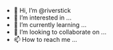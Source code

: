 - 👋 Hi, I’m @riverstick
- 👀 I’m interested in ...
- 🌱 I’m currently learning ...
- 💞️ I’m looking to collaborate on ...
- 📫 How to reach me ...

<!---
riverstick/riverstick is a ✨ special ✨ repository because its `README.md` (this file) appears on your GitHub profile.
You can click the Preview link to take a look at your changes.
--->
